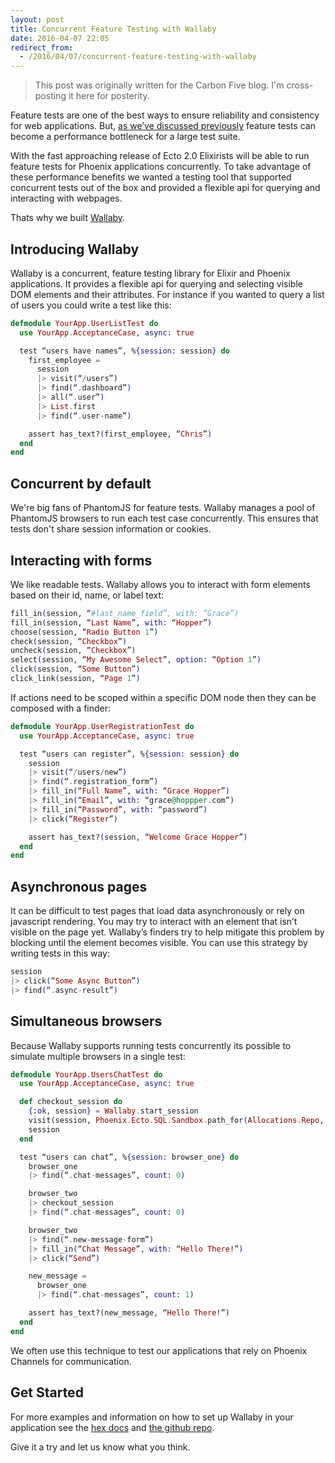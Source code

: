 ```yaml
---
layout: post
title: Concurrent Feature Testing with Wallaby
date: 2016-04-07 22:05
redirect_from:
  - /2016/04/07/concurrent-feature-testing-with-wallaby
---
```


> This post was originally written for the Carbon Five blog. I'm cross-posting it here  for posterity.

Feature tests are one of the best ways to ensure reliability and consistency for web applications. But, [as we’ve discussed previously](http://blog.carbonfive.com/2016/03/01/concurrent-acceptance-testing-in-elixir/) feature tests can become a performance bottleneck for a large test suite.

With the fast approaching release of Ecto 2.0 Elixirists will be able to run feature tests for Phoenix applications concurrently. To take advantage of these performance benefits we wanted a testing tool that supported concurrent tests out of the box and provided a flexible api for querying and interacting with webpages.

Thats why we built [Wallaby](https://github.com/keathley/wallaby).

## Introducing Wallaby

Wallaby is a concurrent, feature testing library for Elixir and Phoenix applications. It provides a flexible api for querying and selecting visible DOM elements and their attributes. For instance if you wanted to query a list of users you could write a test like this:

```elixir
defmodule YourApp.UserListTest do
  use YourApp.AcceptanceCase, async: true

  test “users have names”, %{session: session} do
    first_employee =
      session
      |> visit(“/users”)
      |> find(“.dashboard”)
      |> all(“.user”)
      |> List.first
      |> find(“.user-name”)

    assert has_text?(first_employee, “Chris”)
  end
end
```

## Concurrent by default

We're big fans of PhantomJS for feature tests. Wallaby manages a pool of PhantomJS browsers to run each test case concurrently. This ensures that tests don't share session information or cookies.

## Interacting with forms

We like readable tests. Wallaby allows you to interact with form elements based on their id, name, or label text:

```elixir
fill_in(session, “#last_name_field”, with: “Grace”)
fill_in(session, “Last Name”, with: “Hopper”)
choose(session, “Radio Button 1”)
check(session, “Checkbox”)
uncheck(session, “Checkbox”)
select(session, “My Awesome Select”, option: “Option 1”)
click(session, “Some Button”)
click_link(session, “Page 1”)
```

If actions need to be scoped within a specific DOM node then they can be composed with a finder:

```elixir
defmodule YourApp.UserRegistrationTest do
  use YourApp.AcceptanceCase, async: true

  test “users can register”, %{session: session} do
    session
    |> visit(“/users/new”)
    |> find(“.registration_form”)
    |> fill_in(“Full Name”, with: “Grace Hopper”)
    |> fill_in(“Email”, with: “grace@hoppper.com”)
    |> fill_in(“Password”, with: “password”)
    |> click(“Register”)

    assert has_text?(session, “Welcome Grace Hopper”)
  end
end
```

## Asynchronous pages

It can be difficult to test pages that load data asynchronously or rely on javascript rendering. You may try to interact with an element that isn’t visible on the page yet. Wallaby’s finders try to help mitigate this problem by blocking until the element becomes visible. You can use this strategy by writing tests in this way:

```elixir
session
|> click(“Some Async Button”)
|> find(“.async-result”)
```

## Simultaneous browsers

Because Wallaby supports running tests concurrently its possible to simulate multiple browsers in a single test:

```elixir
defmodule YourApp.UsersChatTest do
  use YourApp.AcceptanceCase, async: true

  def checkout_session do
    {:ok, session} = Wallaby.start_session
    visit(session, Phoenix.Ecto.SQL.Sandbox.path_for(Allocations.Repo, self()))
    session
  end

  test “users can chat”, %{session: browser_one} do
    browser_one
    |> find(“.chat-messages”, count: 0)

    browser_two
    |> checkout_session
    |> find(“.chat-messages”, count: 0)

    browser_two
    |> find(“.new-message-form”)
    |> fill_in(“Chat Message”, with: “Hello There!”)
    |> click(“Send”)

    new_message =
      browser_one
      |> find(“.chat-messages”, count: 1)

    assert has_text?(new_message, “Hello There!”)
  end
end
```

We often use this technique to test our applications that rely on Phoenix Channels for communication.

## Get Started

For more examples and information on how to set up Wallaby in your application see the [hex docs](https://hexdocs.pm/wallaby/readme.html) and [the github repo](https://github.com/keathley/wallaby).

Give it a try and let us know what you think.
